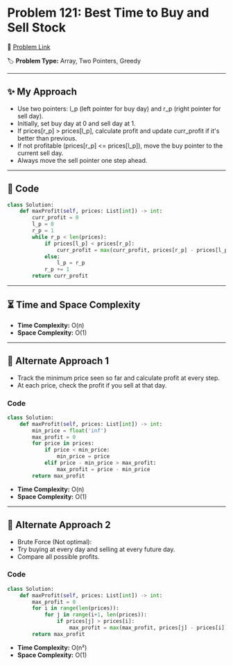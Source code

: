 
# Problem 121: Best Time to Buy and Sell Stock

🔗 [Problem Link](https://leetcode.com/problems/best-time-to-buy-and-sell-stock/)

🏷️ **Problem Type:** Array, Two Pointers, Greedy

---

## ✨ My Approach
- Use two pointers: l_p (left pointer for buy day) and r_p (right pointer for sell day).
- Initially, set buy day at 0 and sell day at 1.
- If prices[r_p] > prices[l_p], calculate profit and update curr_profit if it's better than previous.
- If not profitable (prices[r_p] <= prices[l_p]), move the buy pointer to the current sell day.
- Always move the sell pointer one step ahead.

---

## 🧩 Code
```python
class Solution:
    def maxProfit(self, prices: List[int]) -> int:
        curr_profit = 0
        l_p = 0
        r_p = 1
        while r_p < len(prices):
            if prices[l_p] < prices[r_p]:
                curr_profit = max(curr_profit, prices[r_p] - prices[l_p])
            else:
                l_p = r_p
            r_p += 1
        return curr_profit
```

---

## ⏳ Time and Space Complexity
- **Time Complexity:** O(n)
- **Space Complexity:** O(1)

---

## 🔀 Alternate Approach 1
- Track the minimum price seen so far and calculate profit at every step.
- At each price, check the profit if you sell at that day.

### Code
```python
class Solution:
    def maxProfit(self, prices: List[int]) -> int:
        min_price = float('inf')
        max_profit = 0
        for price in prices:
            if price < min_price:
                min_price = price
            elif price - min_price > max_profit:
                max_profit = price - min_price
        return max_profit
```

- **Time Complexity:** O(n)
- **Space Complexity:** O(1)

---

## 🔀 Alternate Approach 2
- Brute Force (Not optimal):
- Try buying at every day and selling at every future day.
- Compare all possible profits.

### Code
```python
class Solution:
    def maxProfit(self, prices: List[int]) -> int:
        max_profit = 0
        for i in range(len(prices)):
            for j in range(i+1, len(prices)):
                if prices[j] > prices[i]:
                    max_profit = max(max_profit, prices[j] - prices[i])
        return max_profit
```

- **Time Complexity:** O(n²)
- **Space Complexity:** O(1)
